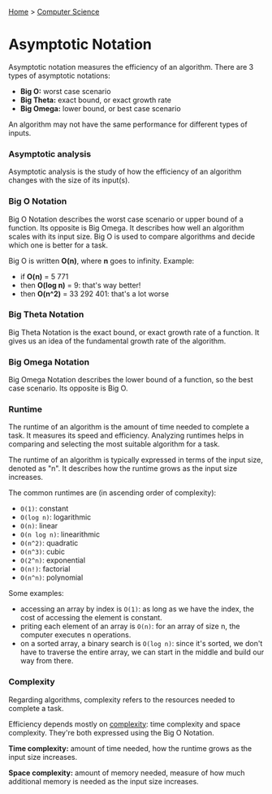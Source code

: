 [Home](../../README.md) > [Computer Science](./README.md)

# Asymptotic Notation

Asymptotic notation measures the efficiency of an algorithm. There are 3 types of asymptotic notations:
- **Big O:** worst case scenario
- **Big Theta:** exact bound, or exact growth rate
- **Big Omega:** lower bound, or best case scenario

An algorithm may not have the same performance for different types of inputs.


### Asymptotic analysis

Asymptotic analysis is the study of how the efficiency of an algorithm changes with the size of its input(s).


### Big O Notation

Big O Notation describes the worst case scenario or upper bound of a function. Its opposite is Big Omega. It describes how well an algorithm scales with its input size. Big O is used to compare algorithms and decide which one is better for a task.

Big O is written **O(n)**, where **n** goes to infinity. Example:
- if **O(n)** = 5 771
- then **O(log n)** = 9: that's way better!
- then **O(n^2)** = 33 292 401: that's a lot worse


### Big Theta Notation

Big Theta Notation is the exact bound, or exact growth rate of a function. It gives us an idea of the fundamental growth rate of the algorithm.


### Big Omega Notation

Big Omega Notation describes the lower bound of a function, so the best case scenario. Its opposite is Big O.


### Runtime

The runtime of an algorithm is the amount of time needed to complete a task. It measures its speed and efficiency. Analyzing runtimes helps in comparing and selecting the most suitable algorithm for a task.

The runtime of an algorithm is typically expressed in terms of the input size, denoted as "n". It describes how the runtime grows as the input size increases.

The common runtimes are (in ascending order of complexity):
- `O(1)`: constant
- `O(log n)`: logarithmic
- `O(n)`: linear
- `O(n log n)`: linearithmic
- `O(n^2)`: quadratic
- `O(n^3)`: cubic
- `O(2^n)`: exponential
- `O(n!)`: factorial
- `O(n^n)`: polynomial

Some examples:
- accessing an array by index is `O(1)`: as long as we have the index, the cost of accessing the element is constant.
- priting each element of an array is `O(n)`: for an array of size n, the computer executes n operations.
- on a sorted array, a binary search is `O(log n)`: since it's sorted, we don't have to traverse the entire array, we can start in the middle and build our way from there.


### Complexity

Regarding algorithms, complexity refers to the resources needed to complete a task.

Efficiency depends mostly on [complexity](#complexity): time complexity and space complexity. They're both expressed using the Big O Notation.

**Time complexity:** amount of time needed, how the runtime grows as the input size increases.

**Space complexity:** amount of memory needed, measure of how much additional memory is needed as the input size increases.
